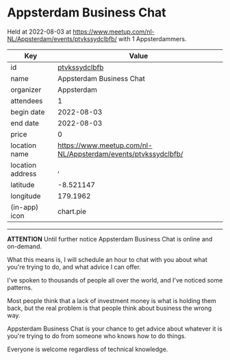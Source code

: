 # Appsterdam Business Chat
Held at 2022-08-03 at https://www.meetup.com/nl-NL/Appsterdam/events/ptvkssydclbfb/ with 1 Appsterdammers.
        
|Key|Value
|---|---|
|id|[ptvkssydclbfb](https://www.meetup.com/appsterdam/events/ptvkssydclbfb/)|
|name|Appsterdam Business Chat|
|organizer|Appsterdam|
|attendees|1|
|begin date|2022-08-03|
|end date|2022-08-03|
|price|0|
|location name|https://www.meetup.com/nl-NL/Appsterdam/events/ptvkssydclbfb/|
|location address|, |
|latitude|-8.521147|
|longitude|179.1962|
|(in-app) icon|chart.pie|

---

**ATTENTION** Until further notice Appsterdam Business Chat is online and on-demand.

What this means is, I will schedule an hour to chat with you about what you're trying to do, and what advice I can offer.

I've spoken to thousands of people all over the world, and I've noticed some patterns.

Most people think that a lack of investment money is what is holding them back, but the real problem is that people think about business the wrong way.

Appsterdam Business Chat is your chance to get advice about whatever it is you're trying to do from someone who knows how to do things.

Everyone is welcome regardless of technical knowledge.
